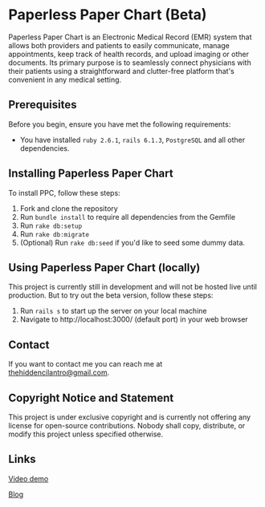 # Paperless Paper Chart (Beta)

Paperless Paper Chart is an Electronic Medical Record (EMR) system that allows both providers and patients to easily communicate, manage appointments, keep track of health records, and upload imaging or other documents. Its primary purpose is to seamlessly connect physicians with their patients using a straightforward and clutter-free platform that's convenient in any medical setting.

## Prerequisites

Before you begin, ensure you have met the following requirements:

* You have installed `ruby 2.6.1`, `rails 6.1.3`, `PostgreSQL` and all other dependencies.

## Installing Paperless Paper Chart

To install PPC, follow these steps:

1. Fork and clone the repository
2. Run `bundle install` to require all dependencies from the Gemfile
3. Run `rake db:setup`
4. Run `rake db:migrate`
5. (Optional) Run `rake db:seed` if you'd like to seed some dummy data.

## Using Paperless Paper Chart (locally)

This project is currently still in development and will not be hosted live until production. But to try out the beta version, follow these steps:

1. Run `rails s` to start up the server on your local machine
2. Navigate to http://localhost:3000/ (default port) in your web browser

## Contact

If you want to contact me you can reach me at <thehiddencilantro@gmail.com>.

## Copyright Notice and Statement

This project is under exclusive copyright and is currently not offering any license for open-source contributions. Nobody shall copy, distribute, or modify this project unless specified otherwise.

## Links
[Video demo](https://vimeo.com/643082291)

[Blog](https://dev.to/hiddencilantro/the-quick-and-dirty-to-february-31-3p9p)

<!-- 

///to do or fix:
* application.rb -> config.force_ssl = true
* remove GET route to /logout?
* pull birthday and gender from Google OAuth [prevent OAuth users from intercepting other patients' accounts]
* add search/filter for encounters (by type, date, or physician)
* encounter -> accepts_nested_attributes_for -> reject_if: :all_blank -> validate to prevent persisting encounter when nested attributes are rejected

///to implement next:
* Apppintment class
    - Patients must be permitted to make an appointment before being registered
    - choose Provider from collection
* Patient#create (as Provider)
    - pre-populate patient info from details in Appointment
* SOAP#create
    - pre-populate encounter from details in Appointment

///stretch goals:
* security (https://guides.rubyonrails.org/security.html)
    - session hijacking
    - injections
    - prevent password params from being logged
* implement additional OAuth providers
* password entry for destroying records instead of just confirmation pop-ups
* have user select time zone or use JS to get local time on client side?
* encounters index (limit # of displayed records per page)
    - links to page numbers
    - allow user to select how many records to display

///
<%= button_to "Delete Account", current_user, method: :delete, data: {confirm: "You are about to permanently delete a provider account. ALL of your data will be lost. Are you sure?"} %>
///

///
Confirmation pop-up: Cannot use the "confirm" data attribute for FormBuilder (must use JS instead), only available for FormTagHelper

<%= f.submit, data: {confirm: "Does everything look accurate? You cannot change your information once your account has been created."} %>
<%= f.submit, data: {confirm: "Are you sure you want to save these changes?"} %>
///

 -->